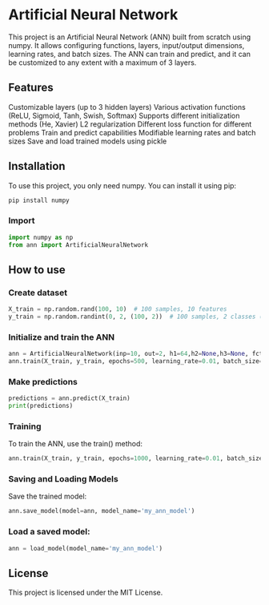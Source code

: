 # Artificial Neural Network
This project is an Artificial Neural Network (ANN) built from scratch using numpy. It allows configuring functions, layers, input/output dimensions, learning rates, and batch sizes. The ANN can train and predict, and it can be customized to any extent with a maximum of 3 layers.

## Features
Customizable layers (up to 3 hidden layers)
Various activation functions (ReLU, Sigmoid, Tanh, Swish, Softmax)
Supports different initialization methods (He, Xavier)
L2 regularization
Different loss function for different problems
Train and predict capabilities
Modifiable learning rates and batch sizes
Save and load trained models using pickle

## Installation
To use this project, you only need numpy. You can install it using pip:
```bash
pip install numpy
```

### Import
```python
import numpy as np
from ann import ArtificialNeuralNetwork
```

## How to use
### Create dataset
```python
X_train = np.random.rand(100, 10)  # 100 samples, 10 features
y_train = np.random.randint(0, 2, (100, 2))  # 100 samples, 2 classes (one-hot encoded)
```

### Initialize and train the ANN
```python
ann = ArtificialNeuralNetwork(inp=10, out=2, h1=64,h2=None,h3=None, fct1='relu',fct2=None,fct3=None fout='softmax',pb ='classification', name='My_Ann')
ann.train(X_train, y_train, epochs=500, learning_rate=0.01, batch_size=32)
```

### Make predictions
```python
predictions = ann.predict(X_train)
print(predictions)
```
### Training
To train the ANN, use the train() method:
```python
ann.train(X_train, y_train, epochs=1000, learning_rate=0.01, batch_size=32)
```
### Saving and Loading Models
Save the trained model:
```python
ann.save_model(model=ann, model_name='my_ann_model')
```
### Load a saved model:
```python
ann = load_model(model_name='my_ann_model')
```

## License
This project is licensed under the MIT License.

